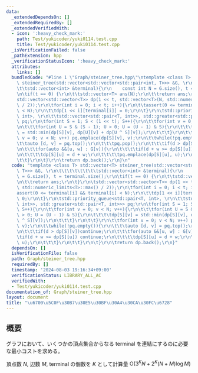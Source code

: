 ```yaml
---
data:
  _extendedDependsOn: []
  _extendedRequiredBy: []
  _extendedVerifiedWith:
  - icon: ':heavy_check_mark:'
    path: Test/yukicoder/yuki0114.test.cpp
    title: Test/yukicoder/yuki0114.test.cpp
  _isVerificationFailed: false
  _pathExtension: hpp
  _verificationStatusIcon: ':heavy_check_mark:'
  attributes:
    links: []
  bundledCode: "#line 1 \"Graph/steiner_tree.hpp\"\ntemplate <class T> std::vector<T>\
    \ steiner_tree(std::vector<std::vector<std::pair<int, T>>> &G, \r\n\t\t\t\t\t\t\
    \t\tstd::vector<int> &terminal){\r\n    const int N = G.size(), t = terminal.size();\r\
    \n\tif(t == 0) {\r\n\t\tstd::vector<T> ans(N);\r\n\t\treturn ans;\r\n\t}\r\n\t\
    std::vector<std::vector<T>> dp(1 << t, std::vector<T>(N, std::numeric_limits<T>::max()\
    \ / 2));\r\n\tfor(int i = 0; i < t; i++){\r\n\t\tassert(0 <= terminal[i] && terminal[i]\
    \ < N);\r\n\t\tdp[1 << i][terminal[i]] = 0;\r\n\t}\r\n\tstd::priority_queue<std::pair<T,\
    \ int>, \r\n\t\tstd::vector<std::pair<T, int>>, std::greater<std::pair<T, int>>>\
    \ pq;\r\n\tfor(int S = 1; S < (1 << t); S++){\r\n\t\tfor(int v = 0; v < N; v++){\r\
    \n\t\t\tfor(int U = S & (S - 1); U > 0; U = (U - 1) & S){\r\n\t\t\t\tdp[S][v]\
    \ = std::min(dp[S][v], dp[U][v] + dp[U ^ S][v]);\r\n\t\t\t}\r\n\t\t}\r\n\t\tfor(int\
    \ v = 0; v < N; v++) pq.emplace(dp[S][v], v);\r\n\t\twhile(!pq.empty()){\r\n\t\
    \t\tauto [d, v] = pq.top();\r\n\t\t\tpq.pop();\r\n\t\t\tif(d > dp[S][v])continue;\r\
    \n\t\t\tfor(auto &&[u, w] : G[v]){\r\n\t\t\t\tif(d + w >= dp[S][u]) continue;\r\
    \n\t\t\t\tdp[S][u] = d + w;\r\n\t\t\t\tpq.emplace(dp[S][u], u);\r\n\t\t\t}\r\n\
    \t\t}\r\n\t}\r\n\treturn dp.back();\r\n}\n"
  code: "template <class T> std::vector<T> steiner_tree(std::vector<std::vector<std::pair<int,\
    \ T>>> &G, \r\n\t\t\t\t\t\t\t\tstd::vector<int> &terminal){\r\n    const int N\
    \ = G.size(), t = terminal.size();\r\n\tif(t == 0) {\r\n\t\tstd::vector<T> ans(N);\r\
    \n\t\treturn ans;\r\n\t}\r\n\tstd::vector<std::vector<T>> dp(1 << t, std::vector<T>(N,\
    \ std::numeric_limits<T>::max() / 2));\r\n\tfor(int i = 0; i < t; i++){\r\n\t\t\
    assert(0 <= terminal[i] && terminal[i] < N);\r\n\t\tdp[1 << i][terminal[i]] =\
    \ 0;\r\n\t}\r\n\tstd::priority_queue<std::pair<T, int>, \r\n\t\tstd::vector<std::pair<T,\
    \ int>>, std::greater<std::pair<T, int>>> pq;\r\n\tfor(int S = 1; S < (1 << t);\
    \ S++){\r\n\t\tfor(int v = 0; v < N; v++){\r\n\t\t\tfor(int U = S & (S - 1); U\
    \ > 0; U = (U - 1) & S){\r\n\t\t\t\tdp[S][v] = std::min(dp[S][v], dp[U][v] + dp[U\
    \ ^ S][v]);\r\n\t\t\t}\r\n\t\t}\r\n\t\tfor(int v = 0; v < N; v++) pq.emplace(dp[S][v],\
    \ v);\r\n\t\twhile(!pq.empty()){\r\n\t\t\tauto [d, v] = pq.top();\r\n\t\t\tpq.pop();\r\
    \n\t\t\tif(d > dp[S][v])continue;\r\n\t\t\tfor(auto &&[u, w] : G[v]){\r\n\t\t\t\
    \tif(d + w >= dp[S][u]) continue;\r\n\t\t\t\tdp[S][u] = d + w;\r\n\t\t\t\tpq.emplace(dp[S][u],\
    \ u);\r\n\t\t\t}\r\n\t\t}\r\n\t}\r\n\treturn dp.back();\r\n}"
  dependsOn: []
  isVerificationFile: false
  path: Graph/steiner_tree.hpp
  requiredBy: []
  timestamp: '2024-08-03 19:16:34+09:00'
  verificationStatus: LIBRARY_ALL_AC
  verifiedWith:
  - Test/yukicoder/yuki0114.test.cpp
documentation_of: Graph/steiner_tree.hpp
layout: document
title: "\u6700\u5C0F\u30B7\u30E5\u30BF\u30A4\u30CA\u30FC\u6728"
---
```


## 概要
グラフにおいて、いくつかの頂点集合からなる $\text{terminal}$ を連結にするのに必要な最小コストを求める。
<br>

頂点数 $N$, 辺数 $M$, $\text{terminal}$ の個数を $K$ として計算量 $\text{O} (3^{K}N + 2^{K}(N + M) \log M)$

